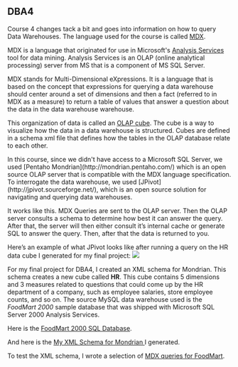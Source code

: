 ## DBA4

Course 4 changes tack a bit and goes into information on how to query Data Warehouses. The language used for the course is called [ MDX](http://en.wikipedia.org/wiki/MultiDimensional_eXpressions). 

MDX is a language that originated for use in Microsoft's [ Analysis Services ](http://en.wikipedia.org/wiki/Microsoft_Analysis_Services) tool for data mining. Analysis Services is an OLAP (online analytical processing) server from MS that is a component of MS SQL Server.

MDX stands for Multi-Dimensional eXpressions. It is a language that is based on the concept that expressions for querying a data warehouse should center around a set of dimensions and then a fact (referred to in MDX as a measure) to return a table of values that answer a question about the data in the data warehouse warehouse. 

This organization of data is called an [OLAP cube](http://en.wikipedia.org/wiki/OLAP_cube). The cube is a way to visualize how the data in a data warehouse is structured. Cubes are defined in a schema xml file that defines how the tables in the OLAP database relate to each other.

<p> In this course, since we didn't have access to a Microsoft SQL Server, we used [Pentaho Mondrian](http://mondrian.pentaho.com/) which is an open source OLAP server that is compatible with the MDX language specification. To interrogate the data warehouse, we used [JPivot](http://jpivot.sourceforge.net/), which is an open source solution for navigating and querying data warehouses. 

 It works like this. MDX Queries are sent to the OLAP server. Then the OLAP server consults a schema to determine how best it can answer the query. After that, the server will then either consult it’s internal cache or generate SQL to answer the query. Then, after that the data is returned to you. 

Here’s an example of what JPivot looks like after running a query on the HR data cube I generated for my final project: 
![](https://raw.githubusercontent.com/kleinjoshuaa/UIUC_Certificate/master/query.png)

For my final project for DBA4, I created an XML schema for Mondrian. This schema creates a new cube called **HR**. This cube contains 5 dimensions and 3 measures related to questions that could come up by the HR department of a company, such as employee salaries, store employee counts, and so on. The source MySQL data warehouse used is the _FoodMart 2000_ sample database that was shipped with Microsoft SQL Server 2000 Analysis Services.

Here is the [FoodMart 2000 SQL Database](https://raw.githubusercontent.com/kleinjoshuaa/UIUC_Certificate/master/dba4_files/foodmart.sql.bz2).

 And here is the [ My XML Schema for Mondrian ](https://raw.githubusercontent.com/kleinjoshuaa/UIUC_Certificate/master/dba4_files/final_project.xml) I generated.

 To test the XML schema, I wrote a selection of [ MDX queries for FoodMart](https://raw.githubusercontent.com/kleinjoshuaa/UIUC_Certificate/master/dba4_files/dba4_queries.tar.bz2).
